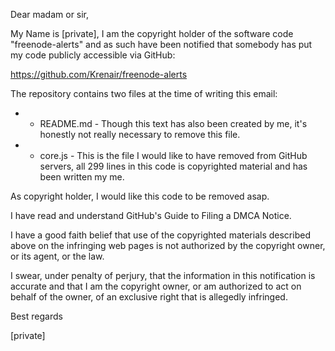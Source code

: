 Dear madam or sir,

My Name is [private], I am the copyright holder of the software code "freenode-alerts" and as such have been notified that somebody has put my code publicly accessible via GitHub:

https://github.com/Krenair/freenode-alerts

The repository contains two files at the time of writing this email:

- - README.md - Though this text has also been created by me, it's honestly not really necessary to remove this file.
- - core.js - This is the file I would like to have removed from GitHub servers, all 299 lines in this code is copyrighted material and has been written my me.

As copyright holder, I would like this code to be removed asap.

I have read and understand GitHub's Guide to Filing a DMCA Notice.

I have a good faith belief that use of the copyrighted materials described above on the infringing web pages is not authorized by the copyright owner, or its agent, or the law.

I swear, under penalty of perjury, that the information in this notification is accurate and that I am the copyright owner, or am authorized to act on behalf of the owner, of an exclusive right that is allegedly infringed.

Best regards

[private]

